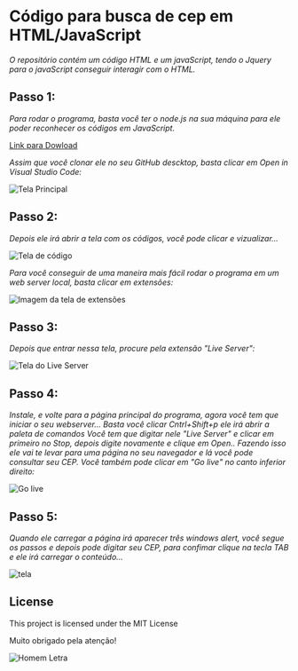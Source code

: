 # Código para busca de cep em HTML/JavaScript

*O repositório contém um código HTML e um javaScript, tendo o Jquery para o javaScript conseguir interagir com o HTML.*

## Passo 1: 

*Para rodar o programa, basta você ter o node.js na sua máquina para ele poder reconhecer os códigos em JavaScript.*

[Link para Dowload](https://nodejs.org/en/download/)

*Assim que você clonar ele no seu GitHub descktop, basta clicar em Open in Visual Studio Code:*

![Tela Principal](https://cdn.discordapp.com/attachments/798327484310880276/804464432456663070/CAptura1.jpg)

## Passo 2: 

*Depois ele irá abrir a tela com os códigos, você pode clicar e vizualizar...*

![Tela de código](https://cdn.discordapp.com/attachments/798327484310880276/804466518884614174/3.JPG)

*Para você conseguir de uma maneira mais fácil rodar o programa em um web server local, basta clicar em extensões:*

![Imagem da tela de extensões](https://aldesenvolvimento.com.br/wp-content/uploads/2020/04/word-image-2.png)

## Passo 3:

*Depois que entrar nessa tela, procure pela extensão "Live Server":*

![Tela do Live Server](https://4.bp.blogspot.com/-jRfvd87q8jc/XCuQ36ndVdI/AAAAAAAAAoo/8f-RlBnMItcSRTCn35sobmB2cA9Dd9nnQCLcBGAs/s1600/vscode-install-live-server.png)

## Passo 4:

*Instale, e volte para a página principal do programa, agora você tem que iniciar o seu webserver...*
*Basta você clicar Cntrl+Shift+p ele irá abrir a paleta de comandos*
*Você tem que digitar nele "Live Server" e clicar em primeiro no Stop, depois digite novamente e clique em Open..*
*Fazendo isso ele vai te levar para uma página no seu navegador e lá você pode consultar seu CEP.*
*Você também pode clicar em "Go live" no canto inferior direito:*

![Go live](https://ritwickdey.github.io/vscode-live-server/images/Screenshot/vscode-live-server-statusbar-3.jpg)

## Passo 5: 

*Quando ele carregar a página irá aparecer três windows alert, você segue os passos e depois pode digitar seu CEP, para confimar clique na tecla TAB e ele irá carregar o conteúdo...*

![tela](https://cdn.discordapp.com/attachments/798327484310880276/804466287342125076/2.JPG)

## License

This project is licensed under the MIT License 

Muito obrigado pela atenção!


![Homem Letra](https://raw.githubusercontent.com/professorjosedeassis/Linguagem-C/master/homem%20letra.gif)





